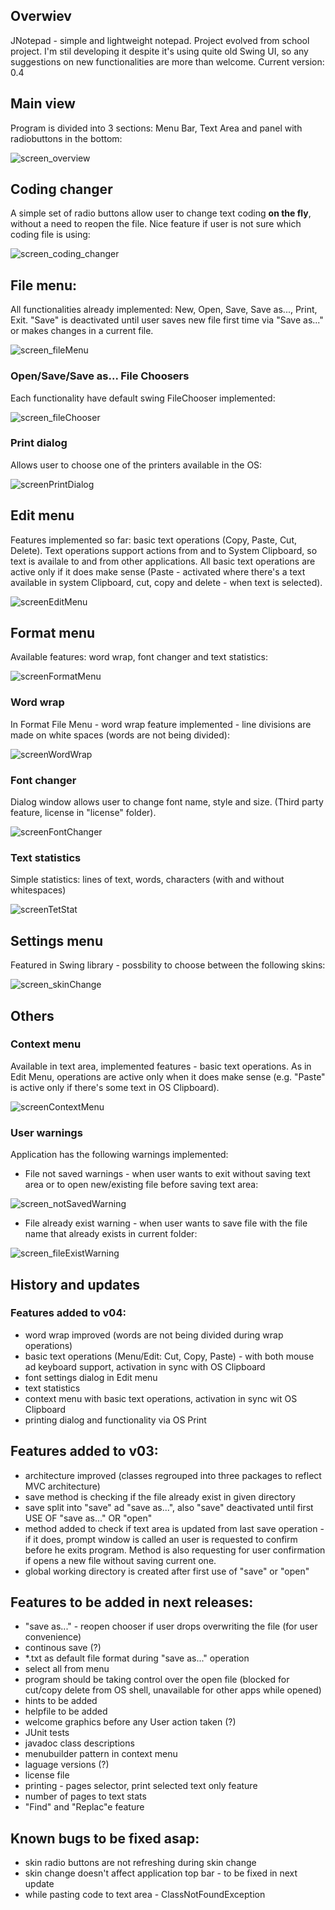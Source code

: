 ## Overwiev

JNotepad - simple and lightweight notepad. Project evolved from school project. I'm stil developing it despite it's using quite old Swing UI, so any suggestions on new functionalities are more than welcome. Current version: 0.4

## Main view
Program is divided into 3 sections: Menu Bar, Text Area and panel with radiobuttons in the bottom:

![screen_overview](screens/1_overalCodepages.jpg?raw=true "JNotepad - overview")

## Coding changer

A simple set of radio buttons allow user to change text coding __on the fly__, without a need to reopen the file. Nice feature if user is not sure which coding file is using:

![screen_coding_changer](screens/8_codepagesZoomIn.jpg?raw=true "Code Page Changer")


## File menu:

All functionalities already implemented: New, Open, Save, Save as..., Print, Exit. "Save" is deactivated until user saves new file first time via "Save as..." or makes changes in a current file.

![screen_fileMenu](screens/2_fileMenu.jpg?raw=true "File Menu")

### Open/Save/Save as... File Choosers

Each functionality have default swing FileChooser implemented:

![screen_fileChooser](screens/3_save_asChooser.jpg?raw=true "File Chooser")

### Print dialog

Allows user to choose one of the printers available in the OS:

![screenPrintDialog](screens/9_printerDialog.jpg "Printer Dialog")


## Edit menu

Features implemented so far: basic text operations (Copy, Paste, Cut, Delete). Text operations support actions from and to System Clipboard, so text is availale to and from other applications. All basic text operations are active only if it does make sense (Paste - activated where there's a text available in system Clipboard, cut, copy and delete - when text is selected).

![screenEditMenu](screens/10_EditMenu.jpg "Edit Menu")


## Format menu

Available features: word wrap, font changer and text statistics:


![screenFormatMenu](screens/12_formatMenu.jpg "Format Menu")


### Word wrap

In Format File Menu - word wrap feature implemented - line divisions are made on white spaces (words are not being divided):

![screenWordWrap](screens/4_formatWordWrap.jpg?raw=true "Word Wrap")


### Font changer

Dialog window allows user to change font name, style and size. (Third party feature, license in "license" folder).

![screenFontChanger](screens/9_priterDialog.jpg "Printer Dialog")

### Text statistics

Simple statistics: lines of text, words, characters (with and without whitespaces)

![screenTetStat](screens/13_tetStats.jpg "Tet Stats")



## Settings menu

Featured in Swing library - possbility to choose between the following skins:

![screen_skinChange](screens/5_skins.jpg?raw=true "Skin change menu")

## Others

### Context menu

Available in text area, implemented features - basic text operations. As in Edit Menu, operations are active only when it does make sense (e.g. "Paste" is active only if there's some text in OS Clipboard).

![screenContextMenu](screens/11_contextMenu.jpg "Contet Menu")


### User warnings

Application has the following warnings implemented:

- File not saved warnings - when user wants to exit without saving text area or to open new/existing file before saving text area:

![screen_notSavedWarning](screens/6_notSavedWarning.jpg?raw=true "File not saved - warning")

- File already exist warning - when user wants to save file with the file name that already exists in current folder:

![screen_fileExistWarning](screens/7_alreadyExistWarning.jpg?raw=true "JNotepad - overview")


## History and updates

### Features added to v04:
- word wrap improved (words are not being divided during wrap operations)
- basic text operations (Menu/Edit: Cut, Copy, Paste) - with both mouse ad keyboard support, activation in sync with OS Clipboard
- font settings dialog in Edit menu
- text statistics
- context menu with basic text operations, activation in sync wit OS Clipboard
- printing dialog and functionality via OS Print


## Features added to v03:
- architecture improved (classes regrouped into three packages to reflect MVC architecture)
- save method is checking if the file already exist in given directory
- save split into "save" ad "save as...", also "save" deactivated until first USE OF "save as..." OR "open" 
- method added to check if text area is updated from last save operation - if it does, prompt window is called 
  an user is requested to confirm before he exits program. Method is also requesting for user confirmation 
  if opens a new file without saving current one.
- global working directory is created after first use of "save" or "open"

## Features to be added in next releases:
- "save as..." - reopen chooser if user drops overwriting the file (for user convenience)
- continous save (?)
- \*.txt as default file format during "save as..." operation
-  select all from menu
- program should be taking control over the open file (blocked for cut/copy delete from OS shell, unavailable for other apps while opened)
- hints to be added
- helpfile to be added
- welcome graphics before any User action taken (?)
- JUnit tests
- javadoc class descriptions
- menubuilder pattern in context menu
- laguage versions (?)
- license file
- printing - pages selector, print selected text only feature
- number of pages to text stats
- "Find" and "Replac"e feature

## Known bugs to be fixed asap:
- skin radio buttons are not refreshing during skin change
- skin change doesn't affect application top bar - to be fixed in next update
- while pasting code to text area - ClassNotFoundException

